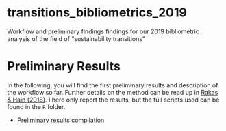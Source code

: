 # transitions_bibliometrics_2019
Workflow and preliminary findings findings for our 2019 bibliometric analysis of the field of "sustainability transitions"



# Preliminary Results
In the following, you will find the first preliminary results and description of the workflow so far. Further details on the method can be read up in [Rakas & Hain (2018)](https://raw.githack.com/daniel-hain/transitions_bibliometrics_2019/master/docs/The_Development_of_Innovation_System_Research_R_R1.pdf). I here only report the results, but the full scripts used can be found in the `R` folder.

* [Preliminary results compilation](https://raw.githack.com/daniel-hain/transitions_bibliometrics_2019/master/notebooks/91_descriptives.html)
